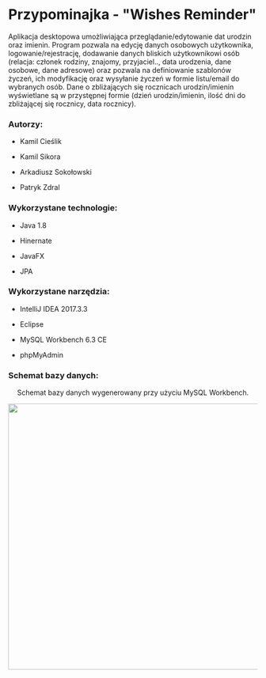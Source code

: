 # Przypominajka - "Wishes Reminder"

Aplikacja desktopowa umożliwiająca przeglądanie/edytowanie dat urodzin oraz imienin.
Program pozwala na edycję danych osobowych użytkownika, logowanie/rejestrację, dodawanie
danych bliskich użytkownikowi osób (relacja: członek rodziny, znajomy, przyjaciel.., data urodzenia, dane osobowe, dane adresowe) oraz pozwala
na definiowanie szablonów życzeń, ich modyfikację oraz wysyłanie życzeń w formie listu/email
do wybranych osób. Dane o zbliżających się rocznicach urodzin/imienin wyświetlane są w przystępnej
formie (dzień urodzin/imienin, ilość dni do zbliżającej się rocznicy, data rocznicy).

### Autorzy:

- Kamil Cieślik <br />

- Kamil Sikora <br />

- Arkadiusz Sokołowski <br />

- Patryk Zdral <br />

### Wykorzystane technologie:

- Java 1.8 <br /> 

- Hinernate <br />

- JavaFX <br /> 

- JPA <br /> 

### Wykorzystane narzędzia:

- IntelliJ IDEA 2017.3.3 <br />

- Eclipse <br />

- MySQL Workbench 6.3 CE  <br />

- phpMyAdmin <br />

### Schemat bazy danych:
<p align="center">
Schemat bazy danych wygenerowany przy użyciu MySQL Workbench.
</p>
<p align="center">
<img height="538" width="738" src="https://image.ibb.co/g6J3nn/dbss.png" />
</p>
<p align="center">